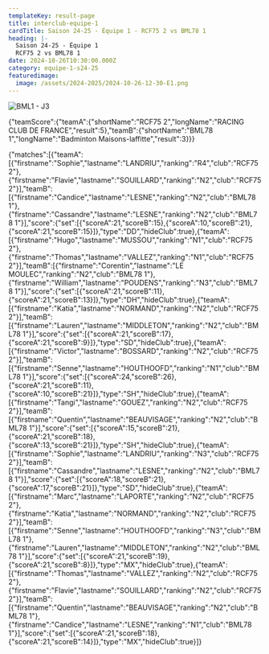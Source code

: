 ```yaml
---
templateKey: result-page
title: interclub-equipe-1
cardTitle: Saison 24-25 - Équipe 1 - RCF75 2 vs BML78 1 
heading: |-
  Saison 24-25 - Équipe 1
  RCF75 2 vs BML78 1
date: 2024-10-26T10:30:00.000Z
category: equipe-1-s24-25
featuredimage:
  image: /assets/2024-2025/2024-10-26-12-30-E1.png
---
```

![](/assets/2024-2025/2024-10-26-12-30-E1.png "BML1 - J3")

<teamscoreboard>{"teamScore":{"teamA":{"shortName":"RCF75 2","longName":"RACING CLUB DE FRANCE","result":5},"teamB":{"shortName":"BML78 1","longName":"Badminton Maisons-laffitte","result":3}}}</teamscoreboard>

<scoreboard>{"matches":[{"teamA":[{"firstname":"Sophie","lastname":"LANDRIU","ranking":"R4","club":"RCF75 2"},{"firstname":"Flavie","lastname":"SOUILLARD","ranking":"N2","club":"RCF75 2"}],"teamB":[{"firstname":"Candice","lastname":"LESNE","ranking":"N2","club":"BML78 1"},{"firstname":"Cassandre","lastname":"LESNE","ranking":"N2","club":"BML78 1"}],"score":{"set":[{"scoreA":21,"scoreB":15},{"scoreA":10,"scoreB":21},{"scoreA":21,"scoreB":15}]},"type":"DD","hideClub":true},{"teamA":[{"firstname":"Hugo","lastname":"MUSSOU","ranking":"N1","club":"RCF75 2"},{"firstname":"Thomas","lastname":"VALLEZ","ranking":"N1","club":"RCF75 2"}],"teamB":[{"firstname":"Corentin","lastname":"LE MOULEC","ranking":"N2","club":"BML78 1"},{"firstname":"William","lastname":"POUDENS","ranking":"N3","club":"BML78 1"}],"score":{"set":[{"scoreA":21,"scoreB":11},{"scoreA":21,"scoreB":13}]},"type":"DH","hideClub":true},{"teamA":[{"firstname":"Katia","lastname":"NORMAND","ranking":"N2","club":"RCF75 2"}],"teamB":[{"firstname":"Lauren","lastname":"MIDDLETON","ranking":"N2","club":"BML78 1"}],"score":{"set":[{"scoreA":21,"scoreB":17},{"scoreA":21,"scoreB":9}]},"type":"SD","hideClub":true},{"teamA":[{"firstname":"Victor","lastname":"BOSSARD","ranking":"N2","club":"RCF75 2"}],"teamB":[{"firstname":"Senne","lastname":"HOUTHOOFD","ranking":"N1","club":"BML78 1"}],"score":{"set":[{"scoreA":24,"scoreB":26},{"scoreA":21,"scoreB":11},{"scoreA":10,"scoreB":21}]},"type":"SH","hideClub":true},{"teamA":[{"firstname":"Tangi","lastname":"GOUEZ","ranking":"N2","club":"RCF75 2"}],"teamB":[{"firstname":"Quentin","lastname":"BEAUVISAGE","ranking":"N2","club":"BML78 1"}],"score":{"set":[{"scoreA":15,"scoreB":21},{"scoreA":21,"scoreB":18},{"scoreA":13,"scoreB":21}]},"type":"SH","hideClub":true},{"teamA":[{"firstname":"Sophie","lastname":"LANDRIU","ranking":"N3","club":"RCF75 2"}],"teamB":[{"firstname":"Cassandre","lastname":"LESNE","ranking":"N2","club":"BML78 1"}],"score":{"set":[{"scoreA":18,"scoreB":21},{"scoreA":17,"scoreB":21}]},"type":"SD","hideClub":true},{"teamA":[{"firstname":"Marc","lastname":"LAPORTE","ranking":"N2","club":"RCF75 2"},{"firstname":"Katia","lastname":"NORMAND","ranking":"N2","club":"RCF75 2"}],"teamB":[{"firstname":"Senne","lastname":"HOUTHOOFD","ranking":"N3","club":"BML78 1"},{"firstname":"Lauren","lastname":"MIDDLETON","ranking":"N2","club":"BML78 1"}],"score":{"set":[{"scoreA":21,"scoreB":19},{"scoreA":21,"scoreB":8}]},"type":"MX","hideClub":true},{"teamA":[{"firstname":"Thomas","lastname":"VALLEZ","ranking":"N2","club":"RCF75 2"},{"firstname":"Flavie","lastname":"SOUILLARD","ranking":"N2","club":"RCF75 2"}],"teamB":[{"firstname":"Quentin","lastname":"BEAUVISAGE","ranking":"N2","club":"BML78 1"},{"firstname":"Candice","lastname":"LESNE","ranking":"N1","club":"BML78 1"}],"score":{"set":[{"scoreA":21,"scoreB":18},{"scoreA":21,"scoreB":14}]},"type":"MX","hideClub":true}]}</scoreboard>